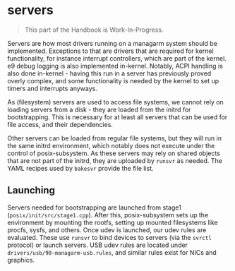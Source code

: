 # servers

> This part of the Handbook is Work-In-Progress.

Servers are how most drivers running on a managarm system should be implemented. Exceptions to that are drivers that are required for kernel functionality, for instance interrupt controllers, which are part of the kernel. e9 debug logging is also implemented in-kernel. Notably, ACPI handling is also done in-kernel - having this run in a server has previously proved overly complex, and some functionality is needed by the kernel to set up timers and interrupts anyways.

As (filesystem) servers are used to access file systems, we cannot rely on loading servers from a disk - they are loaded from the initrd for bootstrapping. This is necessary for at least all servers that can be used for file access, and their dependencies.

Other servers can be loaded from regular file systems, but they will run in the same initrd environment, which notably does not execute under the control of posix-subsystem. As these servers may rely on shared objects that are not part of the initrd, they are uploaded by `runsvr` as needed. The YAML recipes used by `bakesvr` provide the file list.

## Launching

Servers needed for bootstrapping are launched from stage1 (`posix/init/src/stage1.cpp`). After this, posix-subsystem sets up the environment by mounting the rootfs, setting up mounted filesystems like procfs, sysfs, and others. Once udev is launched, our udev rules are evaluated. These use `runsvr` to bind devices to servers (via the `svrctl` protocol) or launch servers. USB udev rules are located under `drivers/usb/90-managarm-usb.rules`, and similar rules exist for NICs and graphics.
